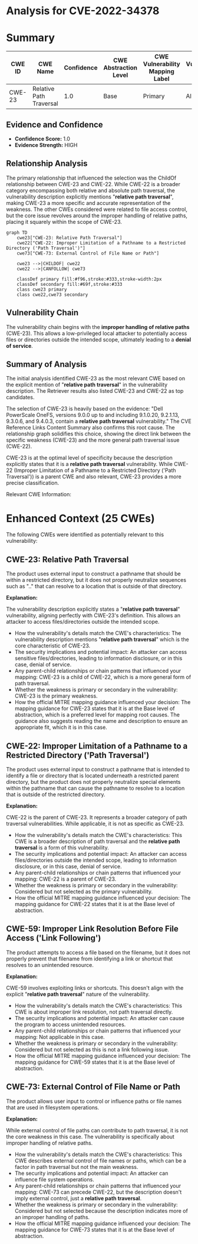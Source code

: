 # Analysis for CVE-2022-34378

# Summary
| CWE ID | CWE Name | Confidence | CWE Abstraction Level | CWE Vulnerability Mapping Label | CWE-Vulnerability Mapping Notes |
|---|---|---|---|---|---|
| CWE-23 | Relative Path Traversal | 1.0 | Base | Primary | Allowed |

## Evidence and Confidence

*   **Confidence Score:** 1.0
*   **Evidence Strength:** HIGH

## Relationship Analysis
The primary relationship that influenced the selection was the ChildOf relationship between CWE-23 and CWE-22. While CWE-22 is a broader category encompassing both relative and absolute path traversal, the vulnerability description explicitly mentions "**relative path traversal**", making CWE-23 a more specific and accurate representation of the weakness. The other CWEs considered were related to file access control, but the core issue revolves around the improper handling of relative paths, placing it squarely within the scope of CWE-23.

```mermaid
graph TD
    cwe23["CWE-23: Relative Path Traversal"]
    cwe22["CWE-22: Improper Limitation of a Pathname to a Restricted Directory ('Path Traversal')"]
    cwe73["CWE-73: External Control of File Name or Path"]
    
    cwe23 -->|CHILDOF| cwe22
    cwe22 -->|CANFOLLOW| cwe73
    
    classDef primary fill:#f96,stroke:#333,stroke-width:2px
    classDef secondary fill:#69f,stroke:#333
    class cwe23 primary
    class cwe22,cwe73 secondary
```

## Vulnerability Chain
The vulnerability chain begins with the **improper handling of relative paths** (CWE-23). This allows a low-privileged local attacker to potentially access files or directories outside the intended scope, ultimately leading to a **denial of service**.

## Summary of Analysis
The initial analysis identified CWE-23 as the most relevant CWE based on the explicit mention of "**relative path traversal**" in the vulnerability description. The Retriever results also listed CWE-23 and CWE-22 as top candidates.

The selection of CWE-23 is heavily based on the evidence: "Dell PowerScale OneFS, versions 9.0.0 up to and including 9.1.0.20, 9.2.1.13, 9.3.0.6, and 9.4.0.3, contain a **relative path traversal** vulnerability." The CVE Reference Links Content Summary also confirms this root cause. The relationship graph solidifies this choice, showing the direct link between the specific weakness (CWE-23) and the more general path traversal issue (CWE-22).

CWE-23 is at the optimal level of specificity because the description explicitly states that it is a **relative path traversal** vulnerability. While CWE-22 (Improper Limitation of a Pathname to a Restricted Directory ('Path Traversal')) is a parent CWE and also relevant, CWE-23 provides a more precise classification.

Relevant CWE Information:

# Enhanced Context (25 CWEs)
The following CWEs were identified as potentially relevant to this vulnerability:

## CWE-23: Relative Path Traversal
The product uses external input to construct a pathname that should be within a restricted directory, but it does not properly neutralize sequences such as ".." that can resolve to a location that is outside of that directory.

**Explanation:**

The vulnerability description explicitly states a "**relative path traversal**" vulnerability, aligning perfectly with CWE-23's definition. This allows an attacker to access files/directories outside the intended scope.

*   How the vulnerability's details match the CWE's characteristics: The vulnerability description mentions "**relative path traversal**" which is the core characteristic of CWE-23.
*   The security implications and potential impact: An attacker can access sensitive files/directories, leading to information disclosure, or in this case, denial of service.
*   Any parent-child relationships or chain patterns that influenced your mapping: CWE-23 is a child of CWE-22, which is a more general form of path traversal.
*   Whether the weakness is primary or secondary in the vulnerability: CWE-23 is the primary weakness.
*   How the official MITRE mapping guidance influenced your decision: The mapping guidance for CWE-23 states that it is at the Base level of abstraction, which is a preferred level for mapping root causes. The guidance also suggests reading the name and description to ensure an appropriate fit, which it is in this case.

## CWE-22: Improper Limitation of a Pathname to a Restricted Directory ('Path Traversal')
The product uses external input to construct a pathname that is intended to identify a file or directory that is located underneath a restricted parent directory, but the product does not properly neutralize special elements within the pathname that can cause the pathname to resolve to a location that is outside of the restricted directory.

**Explanation:**

CWE-22 is the parent of CWE-23. It represents a broader category of path traversal vulnerabilities. While applicable, it is not as specific as CWE-23.

*   How the vulnerability's details match the CWE's characteristics: This CWE is a broader description of path traversal and the **relative path traversal** is a form of this vulnerability.
*   The security implications and potential impact: An attacker can access files/directories outside the intended scope, leading to information disclosure, or in this case, denial of service.
*   Any parent-child relationships or chain patterns that influenced your mapping: CWE-22 is a parent of CWE-23.
*   Whether the weakness is primary or secondary in the vulnerability: Considered but not selected as the primary vulnerability.
*   How the official MITRE mapping guidance influenced your decision: The mapping guidance for CWE-22 states that it is at the Base level of abstraction.

## CWE-59: Improper Link Resolution Before File Access ('Link Following')
The product attempts to access a file based on the filename, but it does not properly prevent that filename from identifying a link or shortcut that resolves to an unintended resource.

**Explanation:**

CWE-59 involves exploiting links or shortcuts. This doesn't align with the explicit "**relative path traversal**" nature of the vulnerability.

*   How the vulnerability's details match the CWE's characteristics: This CWE is about improper link resolution, not path traversal directly.
*   The security implications and potential impact: An attacker can cause the program to access unintended resources.
*   Any parent-child relationships or chain patterns that influenced your mapping: Not applicable in this case.
*   Whether the weakness is primary or secondary in the vulnerability: Considered but not selected as this is not a link following issue.
*   How the official MITRE mapping guidance influenced your decision: The mapping guidance for CWE-59 states that it is at the Base level of abstraction.

## CWE-73: External Control of File Name or Path
The product allows user input to control or influence paths or file names that are used in filesystem operations.

**Explanation:**

While external control of file paths can contribute to path traversal, it is not the core weakness in this case. The vulnerability is specifically about improper handling of relative paths.

*   How the vulnerability's details match the CWE's characteristics: This CWE describes external control of file names or paths, which can be a factor in path traversal but not the main weakness.
*   The security implications and potential impact: An attacker can influence file system operations.
*   Any parent-child relationships or chain patterns that influenced your mapping: CWE-73 can precede CWE-22, but the description doesn't imply external control, just a **relative path traversal**.
*   Whether the weakness is primary or secondary in the vulnerability: Considered but not selected because the description indicates more of an improper handling of paths.
*   How the official MITRE mapping guidance influenced your decision: The mapping guidance for CWE-73 states that it is at the Base level of abstraction.